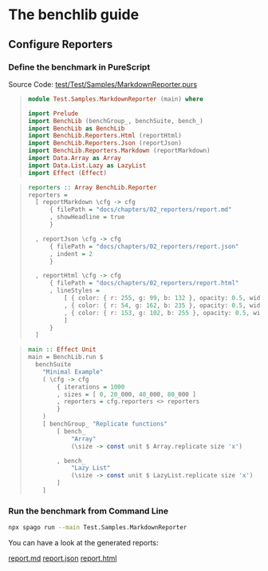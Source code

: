 # The benchlib guide

## Configure Reporters

### Define the benchmark in PureScript

<!-- start:code
{ 
  "file": "test/Test/Samples/MarkdownReporter.purs",
  "section": "Header",
  "link": true
}
-->
Source Code: [test/Test/Samples/MarkdownReporter.purs](test/Test/Samples/MarkdownReporter.purs)
> ```purescript
> module Test.Samples.MarkdownReporter (main) where
> 
> import Prelude
> import BenchLib (benchGroup_, benchSuite, bench_)
> import BenchLib as BenchLib
> import BenchLib.Reporters.Html (reportHtml)
> import BenchLib.Reporters.Json (reportJson)
> import BenchLib.Reporters.Markdown (reportMarkdown)
> import Data.Array as Array
> import Data.List.Lazy as LazyList
> import Effect (Effect)
> ```
<!-- end -->


<!-- start:code
{"file": "test/Test/Samples/MarkdownReporter.purs", "section": "Reporters"}
-->

> ```purescript
> reporters :: Array BenchLib.Reporter
> reporters =
>   [ reportMarkdown \cfg -> cfg
>       { filePath = "docs/chapters/02_reporters/report.md"
>       , showHeadline = true
>       }
> 
>   , reportJson \cfg -> cfg
>       { filePath = "docs/chapters/02_reporters/report.json"
>       , indent = 2
>       }
> 
>   , reportHtml \cfg -> cfg
>       { filePath = "docs/chapters/02_reporters/report.html"
>       , lineStyles =
>           [ { color: { r: 255, g: 99, b: 132 }, opacity: 0.5, width: 2.0 }
>           , { color: { r: 54, g: 162, b: 235 }, opacity: 0.5, width: 2.0 }
>           , { color: { r: 153, g: 102, b: 255 }, opacity: 0.5, width: 2.0 }
>           ]
>       }
>   ]
> ```
<!-- end -->

<!-- start:code
{"file": "test/Test/Samples/MarkdownReporter.purs", "section": "Main"}
-->

> ```purescript
> main :: Effect Unit
> main = BenchLib.run $
>   benchSuite
>     "Minimal Example"
>     ( \cfg -> cfg
>         { iterations = 1000
>         , sizes = [ 0, 20_000, 40_000, 80_000 ]
>         , reporters = cfg.reporters <> reporters
>         }
>     )
>     [ benchGroup_ "Replicate functions"
>         [ bench_
>             "Array"
>             (\size -> const unit $ Array.replicate size 'x')
> 
>         , bench_
>             "Lazy List"
>             (\size -> const unit $ LazyList.replicate size 'x')
>         ]
>     ]
> ```
<!-- end -->

### Run the benchmark from Command Line

<!-- start:run
{"cmd": "npx spago run --main Test.Samples.MarkdownReporter", "hide": true}
-->
```bash
npx spago run --main Test.Samples.MarkdownReporter
```


<!-- end -->

You can have a look at the generated reports:

[report.md](docs/chapters/02_reporters/report.md)
[report.json](docs/chapters/02_reporters/report.json)
[report.html](docs/chapters/02_reporters/report.html)
